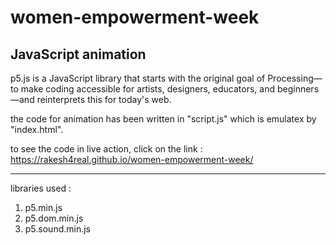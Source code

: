 # women-empowerment-week
JavaScript animation
---------------------

p5.js is a JavaScript library that starts 
with the original goal of Processing—to make 
coding accessible for artists, designers, 
educators, and beginners—and reinterprets 
this for today's web.


the code  for animation has been written
in "script.js" which is emulatex by "index.html".

to  see the code in live action, click on 
the link : 
https://rakesh4real.github.io/women-empowerment-week/


------------------------------------
libraries used :
1. p5.min.js
2. p5.dom.min.js
3. p5.sound.min.js

